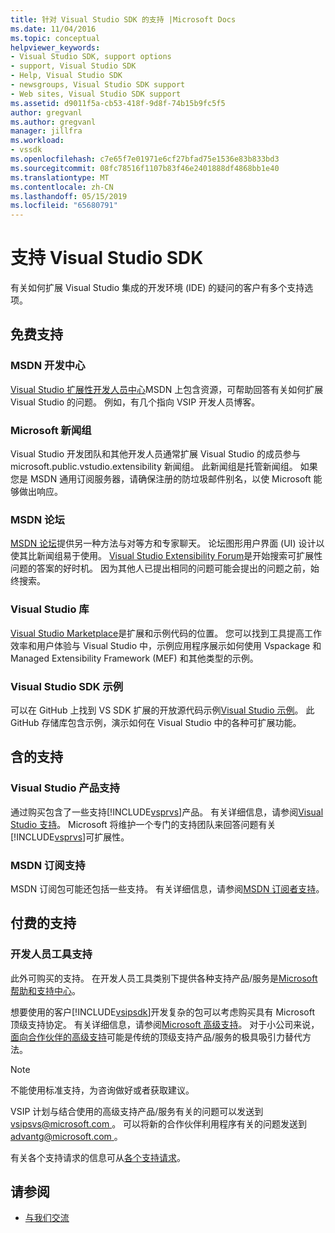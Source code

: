 ```yaml
---
title: 针对 Visual Studio SDK 的支持 |Microsoft Docs
ms.date: 11/04/2016
ms.topic: conceptual
helpviewer_keywords:
- Visual Studio SDK, support options
- support, Visual Studio SDK
- Help, Visual Studio SDK
- newsgroups, Visual Studio SDK support
- Web sites, Visual Studio SDK support
ms.assetid: d9011f5a-cb53-418f-9d8f-74b15b9fc5f5
author: gregvanl
ms.author: gregvanl
manager: jillfra
ms.workload:
- vssdk
ms.openlocfilehash: c7e65f7e01971e6cf27bfad75e1536e83b833bd3
ms.sourcegitcommit: 08fc78516f1107b83f46e2401888df4868bb1e40
ms.translationtype: MT
ms.contentlocale: zh-CN
ms.lasthandoff: 05/15/2019
ms.locfileid: "65680791"
---
```

# <a name="support-for-the-visual-studio-sdk"></a>支持 Visual Studio SDK
有关如何扩展 Visual Studio 集成的开发环境 (IDE) 的疑问的客户有多个支持选项。

## <a name="free-support"></a>免费支持

### <a name="msdn-development-center"></a>MSDN 开发中心
 [Visual Studio 扩展性开发人员中心](http://go.microsoft.com/fwlink/?LinkID=84381)MSDN 上包含资源，可帮助回答有关如何扩展 Visual Studio 的问题。 例如，有几个指向 VSIP 开发人员博客。

### <a name="microsoft-newsgroups"></a>Microsoft 新闻组
 Visual Studio 开发团队和其他开发人员通常扩展 Visual Studio 的成员参与 microsoft.public.vstudio.extensibility 新闻组。 此新闻组是托管新闻组。 如果您是 MSDN 通用订阅服务器，请确保注册的防垃圾邮件别名，以使 Microsoft 能够做出响应。

### <a name="msdn-forums"></a>MSDN 论坛
 [MSDN 论坛](http://go.microsoft.com/fwlink/?LinkID=76632)提供另一种方法与对等方和专家聊天。 论坛图形用户界面 (UI) 设计以使其比新闻组易于使用。 [Visual Studio Extensibility Forum](http://go.microsoft.com/fwlink/?LinkID=121964)是开始搜索可扩展性问题的答案的好时机。 因为其他人已提出相同的问题可能会提出的问题之前，始终搜索。

### <a name="visual-studio-gallery"></a>Visual Studio 库
 [Visual Studio Marketplace](https://marketplace.visualstudio.com/)是扩展和示例代码的位置。 您可以找到工具提高工作效率和用户体验与 Visual Studio 中，示例应用程序展示如何使用 Vspackage 和 Managed Extensibility Framework (MEF) 和其他类型的示例。

### <a name="visual-studio-sdk-samples"></a>Visual Studio SDK 示例

可以在 GitHub 上找到 VS SDK 扩展的开放源代码示例[Visual Studio 示例](https://github.com/Microsoft/VSSDK-Extensibility-Samples)。 此 GitHub 存储库包含示例，演示如何在 Visual Studio 中的各种可扩展功能。

## <a name="included-support"></a>含的支持

### <a name="visual-studio-product-support"></a>Visual Studio 产品支持
 通过购买包含了一些支持[!INCLUDE[vsprvs](../code-quality/includes/vsprvs_md.md)]产品。 有关详细信息，请参阅[Visual Studio 支持](https://msdn.microsoft.com/vstudio/cc136615.aspx)。 Microsoft 将维护一个专门的支持团队来回答问题有关[!INCLUDE[vsprvs](../code-quality/includes/vsprvs_md.md)]可扩展性。

### <a name="msdn-subscription-support"></a>MSDN 订阅支持
 MSDN 订阅包可能还包括一些支持。 有关详细信息，请参阅[MSDN 订阅者支持](https://msdn.microsoft.com/subscriptions/aa718661.aspx)。

## <a name="paid-support"></a>付费的支持

### <a name="developer-tools-support"></a>开发人员工具支持

此外可购买的支持。 在开发人员工具类别下提供各种支持产品/服务是[Microsoft 帮助和支持中心](https://support.microsoft.com/supportforbusiness/productselection?fltadd=sps-business-1&sapId=4fd4947b-15ea-ce01-080f-97f2ca3c76e8)。

想要使用的客户[!INCLUDE[vsipsdk](../extensibility/includes/vsipsdk_md.md)]开发复杂的包可以考虑购买具有 Microsoft 顶级支持协定。 有关详细信息，请参阅[Microsoft 高级支持](https://support.microsoft.com/premier)。 对于小公司来说，[面向合作伙伴的高级支持](https://partner.microsoft.com/support/advanced-cloud-support)可能是传统的顶级支持产品/服务的极具吸引力替代方法。

> [!NOTE]
> 不能使用标准支持，为咨询做好或者获取建议。

VSIP 计划与结合使用的高级支持产品/服务有关的问题可以发送到[ vsipsvs@microsoft.com ](mailto:vsipsvs@microsoft.com)。 可以将新的合作伙伴利用程序有关的问题发送到[ advantg@microsoft.com ](mailto:advantg@microsoft.com)。

有关各个支持请求的信息可从[各个支持请求](http://go.microsoft.com/fwlink/?LinkID=82385)。

## <a name="see-also"></a>请参阅

- [与我们交流](../ide/feedback-options.md)